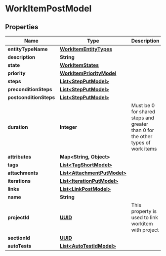 # WorkItemPostModel

## Properties
Name | Type | Description | Notes
------------ | ------------- | ------------- | -------------
**entityTypeName** | [**WorkItemEntityTypes**](WorkItemEntityTypes.md) |  | 
**description** | **String** |  |  [optional]
**state** | [**WorkItemStates**](WorkItemStates.md) |  | 
**priority** | [**WorkItemPriorityModel**](WorkItemPriorityModel.md) |  | 
**steps** | [**List&lt;StepPutModel&gt;**](StepPutModel.md) |  | 
**preconditionSteps** | [**List&lt;StepPutModel&gt;**](StepPutModel.md) |  | 
**postconditionSteps** | [**List&lt;StepPutModel&gt;**](StepPutModel.md) |  | 
**duration** | **Integer** | Must be 0 for shared steps and greater than 0 for the other types of work items | 
**attributes** | **Map&lt;String, Object&gt;** |  | 
**tags** | [**List&lt;TagShortModel&gt;**](TagShortModel.md) |  | 
**attachments** | [**List&lt;AttachmentPutModel&gt;**](AttachmentPutModel.md) |  |  [optional]
**iterations** | [**List&lt;IterationPutModel&gt;**](IterationPutModel.md) |  |  [optional]
**links** | [**List&lt;LinkPostModel&gt;**](LinkPostModel.md) |  | 
**name** | **String** |  | 
**projectId** | [**UUID**](UUID.md) | This property is used to link workitem with project | 
**sectionId** | [**UUID**](UUID.md) |  | 
**autoTests** | [**List&lt;AutoTestIdModel&gt;**](AutoTestIdModel.md) |  |  [optional]
